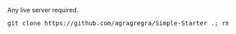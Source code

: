 <p>Any live server required.</p>
<pre>git clone https://github.com/agragregra/Simple-Starter .; rm -rf trunk .gitignore readme.md .git</pre>